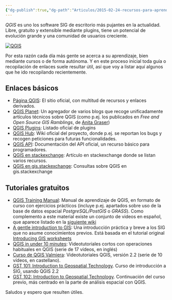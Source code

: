 ```yaml
---
{"dg-publish":true,"dg-path":"Articulos/2015-02-24-recursos-para-aprender-qgis/Recursos para aprender QGIS.md","permalink":"/articulos/2015-02-24-recursos-para-aprender-qgis/recursos-para-aprender-qgis/","title":"Recursos para aprender QGIS","tags":["qgis"]}
---
```



_QGIS_ es uno los software SIG de escritorio más pujantes en la actualidad. Libre, gratuito y extensible mediante plugins, tiene un potencial de evolución grande y una comunidad de usuarios creciente.

[![QGIS](/img/user/Me/Articulos/2015-02-24-recursos-para-aprender-qgis/media/logo-qgis.png)](http://www2.qgis.org/)

Por esta razón cada día más gente se acerca a su aprendizaje, bien mediante cursos o de forma autónoma. Y en este proceso inicial toda guía o recopilación de enlaces suele resultar útil, así que voy a listar aquí algunos que he ido recopilando recientemente.

## Enlaces básicos 
- [Página QGIS](http://www.qgis.org): El sitio oficial, con multitud de recursos y enlaces derivados.
- [QGIS Planet](http://planet.qgis.org/planet/): Un agregador de varios blogs que recoge unificadamente artículos técnicos sobre QGIS (como p.ej. los publicados en _Free and Open Source GIS Ramblings_, de [Anita Graser](https://twitter.com/underdarkgis))
- [QGIS Plugins](http://plugins.qgis.org/plugins/): Listado oficial de plugins
- [QGIS Hub](https://hub.qgis.org/): Wiki oficial del proyecto, donde p.ej. se reportan los bugs y recogen peticiones para futuras funcionalidades. 
- [QGIS API](http://qgis.org/api/2.6/index.html): Documentación del API oficial, un recurso básico para programadores. 
- [QGIS en stackexchange](http://gis.stackexchange.com/questions/3651/where-can-i-find-qgis-tutorials-and-resources): Artículo en stackexchange donde se listan varios recursos. 
- [QGIS en gis.stackexchange](http://gis.stackexchange.com/questions/tagged/qgis): Consultas sobre QGIS en gis.stackexchange

## Tutoriales gratuitos
- [QGIS Training Manual](http://docs.qgis.org/2.6/en/docs/training_manual/index.html): Manual de aprendizaje de QGIS, en formato de curso con ejercicios prácticos (incluye p.ej. apartados sobre uso de la base de datos espacial _PostgreSQL/PostGIS_ o _GRASS_). Como complemento a este material existe un conjunto de videos en español, que aparece listado en la [siguiente wiki](http://cv.uoc.edu/webapps/xwiki/wiki/sistemasinformaciongeoqgis/view/XWiki/GuiaVideosQGIS) 
- [A gentle introduction to GIS](http://docs.qgis.org/2.2/es/docs/gentle_gis_introduction/): Una introducción práctica y breve a los SIG que no asume conocimientos previos. Está basada en el tutorial original [Introducing GIS worksheets](http://linfiniti.com/dla/) 
- [QGIS in under 10 minutes](http://www.youtube.com/playlist?list=PLNCPalajQvg7wQvzf3fM8fOZ5lMKl86Q4): Videotutoriales cortos con operaciones habituales en QGIS (serie de 17 vídeos, en inglés) 
- [Curso de QGIS Valmiera](http://www.youtube.com/playlist?list=PLyVgyXwS_ZDDhxheaxKUh31BCD0Azg1of): Videotutoriales QGIS, versión 2.2 (serie de 10 vídeos, en castellano). 
- [GST 101: Introduction to Geospatial Technology](https://canvas.instructure.com/courses/855327). Curso de introducción a SIG, usando QGIS 2.2 
- [GST 102: Introduction to Geospatial Technology](https://canvas.instructure.com/courses/861361). Continuación del curso previo, más centrado en la parte de análisis espacial con QGIS.

Saludos y espero que resulten útiles.
